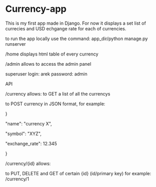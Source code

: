 # Currency-app

This is my first app made in Django.
For now it displays a set list of currecies and USD echgange rate for each of currencies.

to run the app locally use the command: app_dir/python manage.py runserver

/home displays html table of every currency

/admin allows to access the admin panel

  superuser login: arek password: admin

API

/currency allows:
to GET a list of all the currencys

to POST currency in JSON format, for example: 

}

  "name": "currency X",
  
  "symbol": "XYZ",
  
  "exchange_rate": 12.345
  
}

/currency/{id} allows:

to PUT, DELETE and GET of certain {id} (id/primary key) for example: /currency/1

